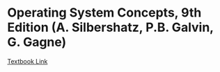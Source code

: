 # Operating System Concepts, 9th Edition (A. Silbershatz, P.B. Galvin, G. Gagne)

[Textbook Link](https://www.amazon.com/Operating-System-Concepts-Abraham-Silberschatz/dp/1118063333/ref=dp_ob_title_bk)
